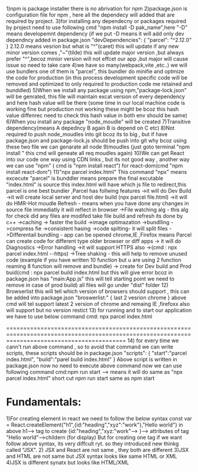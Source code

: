 1)npm is package installer there is no abrivation for npm
2)package.json is configuration file for npm , here all the dependecy will added that are required by project.
3)for installing any dependecny or packages required by project need to use following cmd "npm install  -D pak_name",here "-D" means developemnt dependency (if we put -D means it will add only dev dependncy added in package.json 
"devDependencies": 
{
    "parcel": "^2.12.0"
}
  2.12.0 means vesrion but what is "^"(caret) this will update if any new  minor version comes ,"~"(tilde) this will update major version ,but always prefer "^",becoz minior version 
  will not effcet our app ,but major will cause issue so need to take care
4)we have so many(webpack,vite ,etc..) we will use bundlers one of them is "parcel", this bundler do minifie and optmize the code for production (in this  process development specific code will be removed and optimized to only required to production code me retained and bunddled)
5)When we install any package using npm,"package-lock.json" will be genrated, this file will maintain excat version of every dependency and here hash value will be there (some time in our local machine code is working fine but production not working these might be bcoz this hash value diffenrec need to check this hash value in both env should be same)
6)When you install any package "node_moudle" will be created
7)Transitive dependency(means A depedncy B again B is depend on C etc)
8)Not required to push node_moudles into git bcoz its to big , but if have package.json and package-lock.js should be push into git why bcoz using these two file we can genarate all node 
9)moudles (just goto terminal "npm install " this cmd will geneate all req moudles again)
10)We can get React into our code one way using CDN links , but its not good way , another way we can use "npm" ( cmd is "npm install react") for react-dom(cmd "npm install react-dom") 
11)"npx parcel index.html" This command "npx" means excecute "parcel" is bunddler means prepare the final excutable "index.html" is source this index.html will have which js file to 
redirect,this parcel is one best bundler ,Parcel has follwing features
        ->it will do Dev Build
        ->it will create local server and host dev build (npx parcel file.html)
        ->it will do HMR-Hot moudle Refresh - means when you have done any changes in source file immediatly it will reflect in browser
        ->File watching alg - this alg for check did any files are modifed take file build and refresh its done by c++
        ->caching -> faster the build
        ->image optimazation
        ->bundlling
        ->compress fie
        ->consistent hasing
        ->code spilting- it will split files
        ->Differentail bundling -  app can be opened chrome,IE ,Firefox means Parcel can create code for different type older browser or diff apps
        -> it will do Diagnostics
        ->Error handling
        ->it will support HTTPS also ->(cmd : npx parcel index.html --https)
        ->Tree shaking - this will help to remove unused code (example if you have written 10 function but u are using 2 function reaming 8 function will remove and bundle)
        -> create for Dev build and Prod buid(cmd : npx parcel build index.html but this will give error bcoz in package.json has "main:App.js" this will tell starting point we need to remove in case of prod build) all files will go under "dist" folder
12) Browserlist this will tell which version of browsers should support , this can be added into package.json
    "broswerlist:"
    {
    last 2 vesrion chrome
    }
        above cmd will tel support latest 2 version of chrome  and remaing IE ,firefoxx also will support but no version restict
13) for running and to start our application we have to use below command
    cmd: npx parcel index.html
        
===============================================================================================================================================
14) for every time we cann't run above command , so to avoid that command we can write scripts, these scripts should be in package.json
"scripts": {
    "start":"parcel index.html",
    "build":"parel build index.html"
  }
Above script is written in package.json now no need to execute above command now we can use following command
cmd:npm run start --> means it will do same as "npx parcel index.html"
short cut npm run start same as npm start 

Fundamentals:
============
1)For creating element in react we need to follow the below syntax
    const var = React.createElement("h1",{id:"heading","xyz":"work"},"Hello world"}
    in above h1--> tag to create
            {id:"heading","xyz:"work"--> }--> attributes of tag
            "Hello world"-->childern (for display)
But for creating one tag if we want follow above syntax, its very diffcult ryt. so they introduced new thinkg called "JSX".
2) JSX and React are not same , they both are different
3)JSX and HTML are not same but JSX syntax looks like same HTML or XML
4)JSX is different synatx but looks like HTML/XML
























